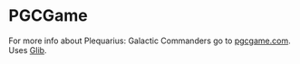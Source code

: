 PGCGame
=======
            
For more info about Plequarius: Galactic Commanders go to [pgcgame.com](http://pgcgame.com/).
Uses [Glib](https://github.com/glen3b/Glib).
